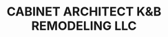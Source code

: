 ---
title: "CABINET ARCHITECT K&B REMODELING LLC"
url: /alpharetta/cabinet-architect-kundb-remodeling-llc/
shop: Küchen
---